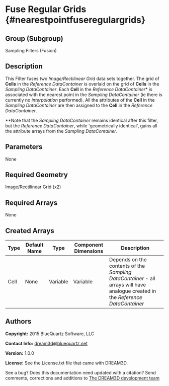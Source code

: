 Fuse Regular Grids {#nearestpointfuseregulargrids}
======

## Group (Subgroup) ##
Sampling Filters (Fusion)

## Description ##
This Filter fuses two *Image/Rectilinear Grid* data sets together. The grid of **Cells** in the *Reference DataContainer* is overlaid on the grid of **Cells** in the *Sampling DataContainer*.  Each **Cell** in the *Reference DataContainer** is associated with the nearest point in the *Sampling DataContainer* (ie there is currently no *interpolation* performed).  All the attributes of the **Cell** in the *Sampling DataContainer* are then assigned to the **Cell** in the *Reference DataContainer*.

**Note that the *Sampling DataContainer* remains identical after this filter, but the *Reference DataContainer*, while 'geometrically identical', gains all the attribute arrays from the *Sampling DataContainer*.


## Parameters ##
None

## Required Geometry ##
Image/Rectilinear Grid (x2)

## Required Arrays ##
None

## Created Arrays ##
| Type | Default Name | Type | Component Dimensions | Description |
|------|--------------|-------------|---------|-----|
| Cell | None | Variable | Variable | Depends on the contents of the *Sampling DataContainer* - all arrays will have analogue created in the *Reference DataContainer* |

## Authors ##

**Copyright:** 2015 BlueQuartz Software, LLC

**Contact Info:** dream3d@bluequartz.net

**Version:** 1.0.0

**License:**  See the License.txt file that came with DREAM3D.




See a bug? Does this documentation need updated with a citation? Send comments, corrections and additions to [The DREAM3D development team](mailto:dream3d@bluequartz.net?subject=Documentation%20Correction)

